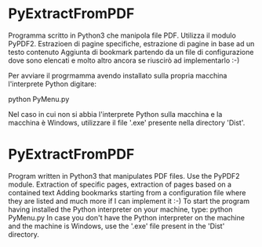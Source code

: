 # PyExtractFromPDF
Programma scritto in Python3 che manipola file PDF.
Utilizza il modulo PyPDF2.
Estrazioen di pagine specifiche, estrazione di pagine in base ad un testo contenuto
Aggiunta di bookmark partendo da un file di configurazione dove sono elencati e molto altro ancora se riuscirò ad implementarlo :-)

Per avviare il progrmamma avendo installato sulla propria macchina l'interprete Python digitare:


python PyMenu.py

Nel caso in cui non si abbia l'interprete Python sulla macchina e la macchina è Windows, utilizzare il file '.exe' presente nella directory 'Dist'.

# PyExtractFromPDF
Program written in Python3 that manipulates PDF files. Use the PyPDF2 module. Extraction of specific pages, extraction of pages based on a contained text Adding bookmarks starting from a configuration file where they are listed and much more if I can implement it :-)
To start the program having installed the Python interpreter on your machine, type:
python PyMenu.py
In case you don't have the Python interpreter on the machine and the machine is Windows, use the '.exe' file present in the 'Dist' directory.

